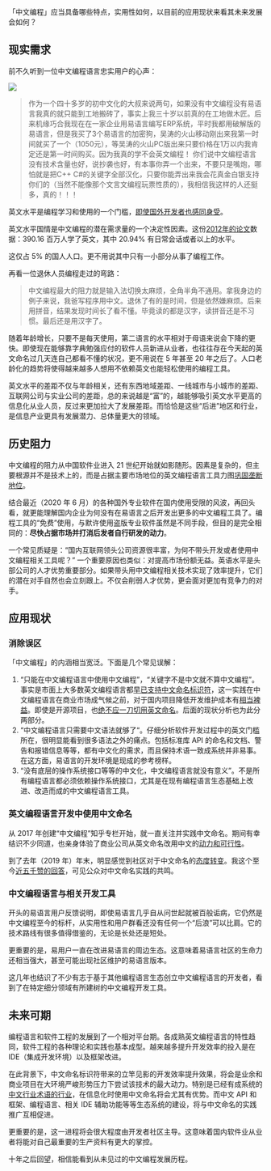 「中文编程」应当具备哪些特点，实用性如何，以目前的应用现状来看其未来发展会如何？

## 现实需求

前不久听到一位中文编程语言忠实用户的心声：

![](../assets/2020-06-24_yi用户.png)

> 作为一个四十多岁的初中文化的大叔来说两句，如果没有中文编程没有易语言我真的就只能到工地搬砖了，事实上我三十岁以前真的在工地做木匠。后来机缘巧合我现在在一家企业用易语言编写ERP系统，平时我都用破解版的易语言，但是我买了3个易语言的加密狗，吴涛的火山移动刚出来我第一时间就买了一个（1050元），等吴涛的火山PC版出来只要价格在1万以内我肯定还是第一时间购买。因为我真的学不会英文编程！
你们说中文编程语言没有技术含量也好，说抄袭也好，有本事你弄一个出来，不要只是嘴炮，哪怕就是把C++ C#的关键字全部汉化，只要你能弄出来我会花真金白银支持你们的（当然不能像那个文言文编程玩票性质的），我相信我这样的人还挺多，真的！！！

英文水平是编程学习和使用的一个门槛，[即使国外开发者也感同身受](https://www.zhihu.com/question/68516683/answer/264790642)。

英文水平国情是中文编程的潜在需求量的一个决定性因素。这份[2012年的论文](https://www.academia.edu/2034954/The_statistics_of_English_in_China_An_analysis_of_the_best_available_data_from_government_sources)数据：390.16 百万人学了英文，其中 20.94% 有日常会话或者以上的水平。

这仅占 5% 的国人人口。更不用说其中只有一小部分从事了编程工作。

再看一位退休人员编程走过的弯路：

> 中文编程最大的阻力就是输入法切换太麻烦，全角半角不通用。拿我身边的例子来说，我爸写程序用中文。退休了有的是时间，但是依然嫌麻烦。后来用拼音，结果发现时间长了看不懂。毕竟读的都是汉字，读拼音还是不习惯。最后还是用汉字了。

随着年龄增长，只要不是每天使用，第二语言的水平相对于母语来说会下降的更快。即使现在能够靠字典勉强应付的软件人员新进从业者，也往往存在今天起的英文命名过几天连自己都看不懂的状况，更不用说在 5 年甚至 20 年之后了。人口老龄化的趋势将使得越来越多人想用不依赖英文也能轻松使用的编程工具。

英文水平的差距不仅与年龄相关，还有东西地域差距、一线城市与小城市的差距、互联网公司与实业公司的差距，总的来说越是“富”的，越能够吸引英文水平更高的信息化从业人员，反过来更加拉大了发展差距。而恰恰是这些“后进”地区和行业，是信息产业更具有发展潜力、总体量更大的领域。

## 历史阻力

中文编程的阻力从中国软件业进入 21 世纪开始就如影随形。因素是复杂的，但主要根源并不是技术上的，而是占据主要市场地位的英文编程语言工具力图[巩固垄断地位](https://zhuanlan.zhihu.com/p/103734308)。

结合最近（2020 年 6 月）的各种国外专业软件在国内使用受限的风波，再回头看，就更能理解国内企业为何没有在易语言之后开发出更多的中文编程工具了。编程工具的“免费”使用，与默许使用盗版专业软件虽然是不同手段，但目的是完全相同的：**尽快占据市场并打消后发者自行研发的动力**。

一个常见质疑是：“国内互联网领头公司资源很丰富，为何不带头开发或者使用中文编程相关工具呢？” 一个重要原因也类似：对提高市场份额无益。英语水平是头部公司的人才优势重要部分。如果带头用中文编程相关技术实现了效率提升，它们的潜在对手自然也会立刻跟上。不仅会削弱人才优势，更会面对更加有竞争力的对手。

## 应用现状

### 消除误区

「中文编程」的内涵相当宽泛。下面是几个常见误解：

1. “只能在中文编程语言中使用中文编程”，“关键字不是中文就不算中文编程”。事实是市面上大多数英文编程语言都[早已支持中文命名标识符](https://zhuanlan.zhihu.com/p/30886931)，这一实践在中文编程语言在商业市场成气候之前，对于国内项目降低开发维护成本有[相当裨益](https://zhuanlan.zhihu.com/p/31598712)。即使是开源项目，也[绝不应一刀切用英文命名](https://www.zhihu.com/question/355691918/answer/904463940)。后面的现状分析也为此分两部分。
2. “中文编程语言只需要中文语法就够了“。仔细分析软件开发过程中的英文门槛所在，很明显能看到很多语法之外的痛点。包括标准库 API 的命名和文档、警告和报错信息等等，都有中文化的需求，而且保持术语一致成系统并非易事。在这方面，易语言的开发环境是现成的参考榜样。
3. “没有底层的操作系统接口等等的中文化，中文编程语言就没有意义”。不是所有编程语言都必须依赖操作系统接口，尤其是在现有编程语言生态基础上改进、改造而成的中文编程语言工具。

### 英文编程语言开发中使用中文命名

从 2017 年创建“中文编程”知乎专栏开始，就一直关注并实践中文命名。期间有幸结识不少同道，也亲身体验了商业公司从英文命名改用中文的[动力和可行性](https://zhuanlan.zhihu.com/p/130876927)。

到了去年（2019 年）年末，明显感觉到社区对于中文命名的[态度转变](https://zhuanlan.zhihu.com/p/91353256)。我这个至今[近五千赞的回答](https://www.zhihu.com/question/355223335/answer/890175502)，可见公众对中文命名实践的共鸣。

### 中文编程语言与相关开发工具

开头的易语言用户反馈说明，即使易语言几乎自从问世起就被百般诟病，它仍然是中文编程至今的标杆，从实用性和用户群看还没有任何一个“后浪”可以比肩。它的技术路线有很多值得借鉴的，无论是长处还是短处。

更重要的是，易用户一直在改进易语言的周边生态。这意味着易语言社区的生命力还相当强大，甚至可能出现社区维护的易语言版本。

这几年也结识了不少有志于基于其他编程语言生态创立中文编程语言的开发者，看到了在特定细分领域有所建树的中文编程开发工具。

## 未来可期

编程语言和软件工程的发展到了一个相对平台期。各成熟英文编程语言的特性趋同，软件工程的各种理论和实践也基本成型。越来越多提升开发效率的投入是在 IDE（集成开发环境）以及框架改进。

在此背景下，中文命名标识符带来的立竿见影的开发效率提升效果，将会是业余和商业项目在大环境严峻形势压力下尝试该技术的最大动力。特别是已经有成系统的[中文行业术语的行业](https://www.zhihu.com/question/36407969/answer/947932151)，在信息化时使用中文命名将会尤其有优势。而中文 API 和框架、编程语言、相关 IDE 辅助功能等等生态系统的建设，将与中文命名的实践推广互相促进。

更重要的是，这一进程将会很大程度由开发者社区主导。这意味着国内软件业从业者将能对自己最重要的生产资料有更大的掌控。

十年之后回望，相信能看到从未见过的中文编程发展历程。

